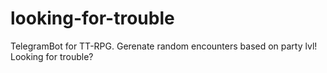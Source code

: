 # looking-for-trouble
TelegramBot for TT-RPG. Gerenate random encounters based on party lvl! Looking for trouble?
